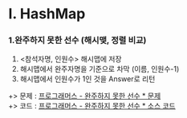 # I. HashMap

### 1.완주하지 못한 선수 (해시맺, 정렬 비교) 
1) <참석자명, 인원수> 해시맵에 저장
2) 해시맵에서 완주자명을 기준으로 차막 (이름, 인원수-1)
3) 해시맵에서 인원수가 1인 것을 Answer로 리턴

+> 문제 : [프로그래머스 - 완주하지 못한 선수 * 문제 ](https://programmers.co.kr/learn/courses/30/lessons/42576)
<br> +> 코드 : [프로그래머스 - 완주하지 못한 선수 * 소스 코드](https://github.com/yjo5252/practice-java/blob/master/programmers/Hash_runner.java)
```java





```
